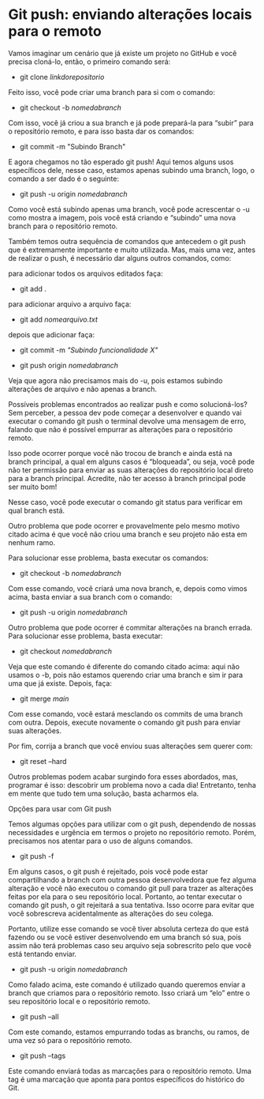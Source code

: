 # Git push: enviando alterações locais para o remoto

Vamos imaginar um cenário que já existe um projeto no GitHub  e você precisa cloná-lo, então, o primeiro comando será:

- git clone *linkdorepositorio*

Feito isso, você pode criar uma branch para si com o comando:

- git checkout -b *nomedabranch*

Com isso, você já criou a sua branch e já pode prepará-la para “subir” para o repositório remoto, e para isso basta dar os comandos:

- git commit -m "Subindo Branch"

E agora chegamos no tão esperado git push! Aqui temos alguns usos específicos dele, nesse caso, estamos apenas subindo uma branch, logo, o comando a ser dado é o seguinte:

- git push -u origin *nomedabranch*

Como você está subindo apenas uma branch, você pode acrescentar o -u como mostra a imagem, pois você está criando e “subindo” uma nova branch para o repositório remoto.

Também temos outra sequência de comandos que antecedem o git push que é extremamente importante e muito utilizada.
Mas, mais uma vez, antes de realizar o push, é necessário dar alguns outros comandos, como:

para adicionar todos os arquivos editados faça:

- git add .

para adicionar arquivo a arquivo faça:

- git add *nomearquivo.txt*

depois que adicionar faça:

- git commit -m *"Subindo funcionalidade X"*
  
- git push origin *nomedabranch*

Veja que agora não precisamos mais do -u, pois estamos subindo alterações de arquivo e não apenas a branch.

Possíveis problemas encontrados ao realizar push e como solucioná-los?
Sem perceber, a pessoa dev pode começar a desenvolver e quando vai executar o comando git push o terminal devolve uma mensagem de erro,
falando que não é possível empurrar as alterações para o repositório remoto.

Isso pode ocorrer porque você não trocou de branch e ainda está na branch principal, a qual em alguns casos é “bloqueada”,
ou seja, você pode não ter permissão para enviar as suas alterações do repositório local direto para a branch principal.
Acredite, não ter acesso à branch principal pode ser muito bom!

Nesse caso, você pode executar o comando git status para verificar em qual branch está.

Outro problema que pode ocorrer e provavelmente pelo mesmo motivo citado acima é que você não criou uma branch e seu projeto não esta em nenhum ramo.

Para solucionar esse problema, basta executar os comandos:

- git checkout -b *nomedabranch*
  
Com esse comando, você criará uma nova branch, e, depois como vimos acima, basta enviar a sua branch com o comando:

- git push -u origin *nomedabranch*

Outro problema que pode ocorrer é commitar alterações na branch errada. Para solucionar esse problema, basta executar:

- git checkout *nomedabranch*

Veja que este comando é diferente do comando citado acima: aqui não usamos o -b, pois não estamos querendo criar uma
branch e sim ir para uma que já existe. Depois, faça:

- git merge *main*

Com esse comando, você estará mesclando os commits de uma branch com outra. Depois, execute novamente o comando git push para enviar suas alterações.

Por fim, corrija a branch que você enviou suas alterações sem querer com:

- git reset –hard

Outros problemas podem acabar surgindo fora esses abordados, mas, programar é isso: descobrir um problema novo a cada dia!
Entretanto, tenha em mente que tudo tem uma solução, basta acharmos ela.

Opções para usar com Git push

Temos algumas opções para utilizar com o git push, dependendo de nossas necessidades e urgência em termos o projeto no repositório remoto.
Porém, precisamos nos atentar para o uso de alguns comandos.

- git push -f

Em alguns casos, o git push é rejeitado, pois você pode estar compartilhando a branch com outra pessoa desenvolvedora que fez alguma alteração e
você não executou o comando git pull para trazer as alterações feitas por ela para o seu repositório local.
Portanto, ao tentar executar o comando git push, o git rejeitará a sua tentativa.
Isso ocorre para evitar que você sobrescreva acidentalmente as alterações do seu colega.

Portanto, utilize esse comando se você tiver absoluta certeza do que está fazendo ou se você estiver desenvolvendo em uma branch só sua,
pois assim não terá problemas caso seu arquivo seja sobrescrito pelo que você está tentando enviar.

- git push -u origin *nomedabranch*

Como falado acima, este comando é utilizado quando queremos enviar a branch que criamos para o repositório remoto. Isso criará um “elo”
entre o seu repositório local e o repositório remoto.

- git push –all

Com este comando, estamos empurrando todas as branchs, ou ramos, de uma vez só para o repositório remoto.

- git push –tags

Este comando enviará todas as marcações para o repositório remoto. Uma tag é uma marcação que aponta para pontos específicos do histórico do Git.